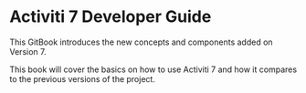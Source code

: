 # Activiti 7 Developer Guide

This GitBook introduces the new concepts and components added on Version 7. 

This book will cover the basics on how to use Activiti 7 and how it compares to the previous versions of the project. 



